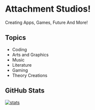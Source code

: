 # Attachment Studios!
Creating Apps, Games, Future And More!

## Topics
- Coding
- Arts and Graphics
- Music
- Literature
- Gaming
- Theory Creations

## GitHub Stats
[![stats](https://github-readme-stats.vercel.app/api?username=attachment-studios&show_icons=true&theme=radical&count_private=true&hide=prs,issues)](https://attachment-studios.tk)
